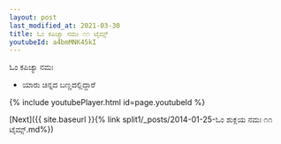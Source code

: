```yaml
---
layout: post
last_modified_at: 2021-03-30
title: ಓಂ ಕಪಿಚ್ಯಾ ನಮಃ ೧೧ ಟೈಮ್ಸ್
youtubeId: a4bmMNK45kI
---
```

 
 
 ಓಂ ಕಪಿಚ್ಯಾ ನಮಃ  
 
 -  ಯಾರು ಚಿನ್ನದ ಬಣ್ಣದಲ್ಲಿದ್ದಾರೆ 
 
  
 
  
 
 
 
 
 
 


{% include youtubePlayer.html id=page.youtubeId %}
 
[Next]({{ site.baseurl }}{% link  split1/_posts/2014-01-25-ಓಂ ಶುಕ್ಲಯ ನಮಃ ೧೧ ಟೈಮ್ಸ್.md%})
 
